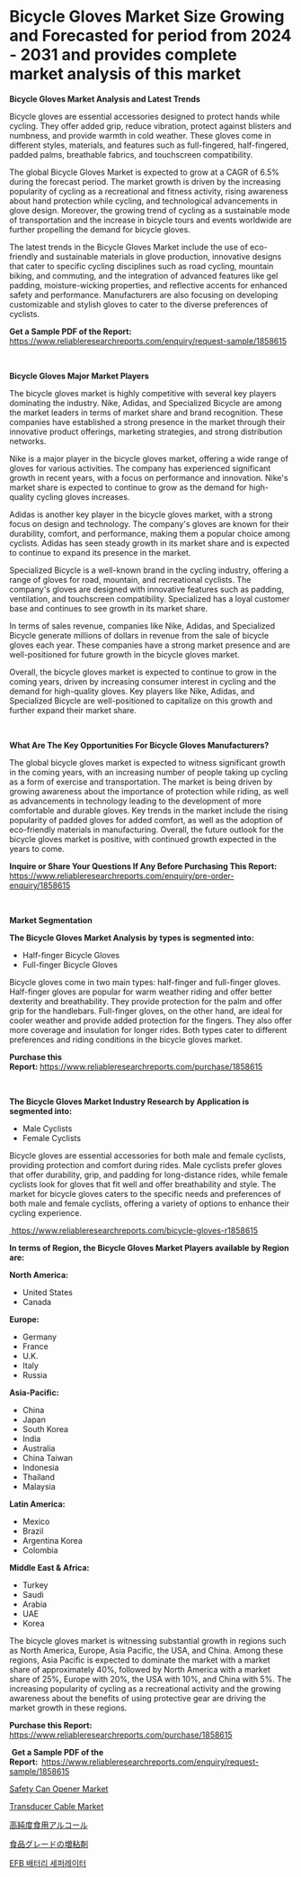 <p><h1>Bicycle Gloves Market Size Growing and Forecasted for period from 2024 - 2031 and provides complete market analysis of this market</h1></p><p><strong>Bicycle Gloves Market Analysis and Latest Trends</strong></p>
<p><p>Bicycle gloves are essential accessories designed to protect hands while cycling. They offer added grip, reduce vibration, protect against blisters and numbness, and provide warmth in cold weather. These gloves come in different styles, materials, and features such as full-fingered, half-fingered, padded palms, breathable fabrics, and touchscreen compatibility.</p><p>The global Bicycle Gloves Market is expected to grow at a CAGR of 6.5% during the forecast period. The market growth is driven by the increasing popularity of cycling as a recreational and fitness activity, rising awareness about hand protection while cycling, and technological advancements in glove design. Moreover, the growing trend of cycling as a sustainable mode of transportation and the increase in bicycle tours and events worldwide are further propelling the demand for bicycle gloves.</p><p>The latest trends in the Bicycle Gloves Market include the use of eco-friendly and sustainable materials in glove production, innovative designs that cater to specific cycling disciplines such as road cycling, mountain biking, and commuting, and the integration of advanced features like gel padding, moisture-wicking properties, and reflective accents for enhanced safety and performance. Manufacturers are also focusing on developing customizable and stylish gloves to cater to the diverse preferences of cyclists.</p></p>
<p><strong>Get a Sample PDF of the Report:&nbsp;</strong> <a href="https://www.reliableresearchreports.com/enquiry/request-sample/1858615">https://www.reliableresearchreports.com/enquiry/request-sample/1858615</a></p>
<p>&nbsp;</p>
<p><strong>Bicycle Gloves Major Market Players</strong></p>
<p><p>The bicycle gloves market is highly competitive with several key players dominating the industry. Nike, Adidas, and Specialized Bicycle are among the market leaders in terms of market share and brand recognition. These companies have established a strong presence in the market through their innovative product offerings, marketing strategies, and strong distribution networks.</p><p>Nike is a major player in the bicycle gloves market, offering a wide range of gloves for various activities. The company has experienced significant growth in recent years, with a focus on performance and innovation. Nike's market share is expected to continue to grow as the demand for high-quality cycling gloves increases.</p><p>Adidas is another key player in the bicycle gloves market, with a strong focus on design and technology. The company's gloves are known for their durability, comfort, and performance, making them a popular choice among cyclists. Adidas has seen steady growth in its market share and is expected to continue to expand its presence in the market.</p><p>Specialized Bicycle is a well-known brand in the cycling industry, offering a range of gloves for road, mountain, and recreational cyclists. The company's gloves are designed with innovative features such as padding, ventilation, and touchscreen compatibility. Specialized has a loyal customer base and continues to see growth in its market share.</p><p>In terms of sales revenue, companies like Nike, Adidas, and Specialized Bicycle generate millions of dollars in revenue from the sale of bicycle gloves each year. These companies have a strong market presence and are well-positioned for future growth in the bicycle gloves market.</p><p>Overall, the bicycle gloves market is expected to continue to grow in the coming years, driven by increasing consumer interest in cycling and the demand for high-quality gloves. Key players like Nike, Adidas, and Specialized Bicycle are well-positioned to capitalize on this growth and further expand their market share.</p></p>
<p>&nbsp;</p>
<p><strong>What Are The Key Opportunities For Bicycle Gloves Manufacturers?</strong></p>
<p><p>The global bicycle gloves market is expected to witness significant growth in the coming years, with an increasing number of people taking up cycling as a form of exercise and transportation. The market is being driven by growing awareness about the importance of protection while riding, as well as advancements in technology leading to the development of more comfortable and durable gloves. Key trends in the market include the rising popularity of padded gloves for added comfort, as well as the adoption of eco-friendly materials in manufacturing. Overall, the future outlook for the bicycle gloves market is positive, with continued growth expected in the years to come.</p></p>
<p><strong>Inquire or Share Your Questions If Any Before Purchasing This Report:</strong> <a href="https://www.reliableresearchreports.com/enquiry/pre-order-enquiry/1858615">https://www.reliableresearchreports.com/enquiry/pre-order-enquiry/1858615</a></p>
<p>&nbsp;</p>
<p><strong>Market Segmentation</strong></p>
<p><strong>The Bicycle Gloves Market Analysis by types is segmented into:</strong></p>
<p><ul><li>Half-finger Bicycle Gloves</li><li>Full-finger Bicycle Gloves</li></ul></p>
<p><p>Bicycle gloves come in two main types: half-finger and full-finger gloves. Half-finger gloves are popular for warm weather riding and offer better dexterity and breathability. They provide protection for the palm and offer grip for the handlebars. Full-finger gloves, on the other hand, are ideal for cooler weather and provide added protection for the fingers. They also offer more coverage and insulation for longer rides. Both types cater to different preferences and riding conditions in the bicycle gloves market.</p></p>
<p><strong>Purchase this Report:&nbsp;</strong><a href="https://www.reliableresearchreports.com/purchase/1858615">https://www.reliableresearchreports.com/purchase/1858615</a></p>
<p>&nbsp;</p>
<p><strong>The Bicycle Gloves Market Industry Research by Application is segmented into:</strong></p>
<p><ul><li>Male Cyclists</li><li>Female Cyclists</li></ul></p>
<p><p>Bicycle gloves are essential accessories for both male and female cyclists, providing protection and comfort during rides. Male cyclists prefer gloves that offer durability, grip, and padding for long-distance rides, while female cyclists look for gloves that fit well and offer breathability and style. The market for bicycle gloves caters to the specific needs and preferences of both male and female cyclists, offering a variety of options to enhance their cycling experience.</p></p>
<p><a href="https://www.reliableresearchreports.com/bicycle-gloves-r1858615">&nbsp;https://www.reliableresearchreports.com/bicycle-gloves-r1858615</a></p>
<p><strong>In terms of Region, the Bicycle Gloves Market Players available by Region are:</strong></p>
<p>
    <p> <strong> North America: </strong>
        <ul>
            <li>United States</li>
            <li>Canada</li>
        </ul>
        </p> 
    <p> <strong> Europe: </strong>
        <ul>
            <li>Germany</li>
            <li>France</li>
            <li>U.K.</li>
            <li>Italy</li>
            <li>Russia</li>
        </ul>
        </p> 
    <p> <strong> Asia-Pacific: </strong>
        <ul>
            <li>China</li>
            <li>Japan</li>
            <li>South Korea</li>
            <li>India</li>
            <li>Australia</li>
            <li>China Taiwan</li>
            <li>Indonesia</li>
            <li>Thailand</li>
            <li>Malaysia</li>
        </ul>
        </p> 
    <p> <strong> Latin America: </strong>
        <ul>
            <li>Mexico</li>
            <li>Brazil</li>
            <li>Argentina Korea</li>
            <li>Colombia</li>
        </ul>
        </p> 
    <p> <strong> Middle East & Africa: </strong>
        <ul>
            <li>Turkey</li>
            <li>Saudi</li>
            <li>Arabia</li>
            <li>UAE</li>
            <li>Korea</li>
        </ul>
    </p>
    </p>
<p><p>The bicycle gloves market is witnessing substantial growth in regions such as North America, Europe, Asia Pacific, the USA, and China. Among these regions, Asia Pacific is expected to dominate the market with a market share of approximately 40%, followed by North America with a market share of 25%, Europe with 20%, the USA with 10%, and China with 5%. The increasing popularity of cycling as a recreational activity and the growing awareness about the benefits of using protective gear are driving the market growth in these regions.</p></p>
<p><strong>Purchase this Report: </strong><a href="https://www.reliableresearchreports.com/purchase/1858615">https://www.reliableresearchreports.com/purchase/1858615</a></p>
<p>&nbsp;<strong>Get a Sample PDF of the Report:&nbsp;&nbsp;</strong><a href="https://www.reliableresearchreports.com/enquiry/request-sample/1858615">https://www.reliableresearchreports.com/enquiry/request-sample/1858615</a></p>
<p><strong></strong></p>
<p><p><a href="https://github.com/irfadac/Market-Research-Report-List-3/blob/main/safety-can-opener-market.md">Safety Can Opener Market</a></p><p><a href="https://github.com/ashepherd82/Market-Research-Report-List-5/blob/main/transducer-cable-market.md">Transducer Cable Market</a></p><p><a href="https://github.com/roulaayoub-saad/Market-Research-Report-List-1/blob/main/1610313141868.md">高純度食用アルコール</a></p><p><a href="https://github.com/zjkmgcs938405/Market-Research-Report-List-2/blob/main/3215856141867.md">食品グレードの増粘剤</a></p><p><a href="https://github.com/johneahan44556754/Market-Research-Report-List-1/blob/main/7504485149699.md">EFB 배터리 세퍼레이터</a></p></p>